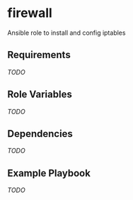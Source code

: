 firewall
=========

Ansible role to install and config iptables

Requirements
------------

_TODO_

Role Variables
--------------

_TODO_

Dependencies
------------

_TODO_

Example Playbook
----------------

_TODO_
